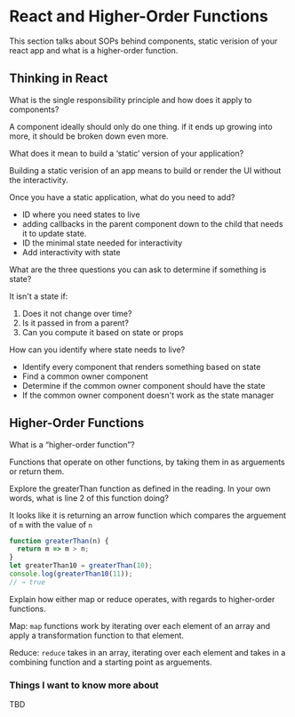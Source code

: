 # React and Higher-Order Functions

This section talks about SOPs behind components, static verision of your react app and what is a higher-order function.

## Thinking in React

What is the single responsibility principle and how does it apply to components?

A component ideally should only do one thing. if it ends up growing into more, it should be broken down even more.

What does it mean to build a ‘static’ version of your application?

Building a static verision of an app means to build or render the UI without the interactivity.

Once you have a static application, what do you need to add?

* ID where you need states to live
* adding callbacks in the parent component down to the child that needs it to update state.
* ID the minimal state needed for interactivity
* Add interactivity with state

What are the three questions you can ask to determine if something is state?

It isn't a state if:

1. Does it not change over time?
2. Is it passed in from a parent?
3. Can you compute it based on state or props 

How can you identify where state needs to live?

* Identify every component that renders something based on state
* Find a common owner component
* Determine if the common owner component should have the state
* If the common owner component doesn't work as the state manager

## Higher-Order Functions

What is a “higher-order function”?

Functions that operate on other functions, by taking them in as arguements or return them.

Explore the greaterThan function as defined in the reading. In your own words, what is line 2 of this function doing?

It looks like it is returning an arrow function which compares the arguement of `m` with the value of `n`

``` javascript
function greaterThan(n) {
  return m => m > n;
}
let greaterThan10 = greaterThan(10);
console.log(greaterThan10(11));
// → true
```

Explain how either map or reduce operates, with regards to higher-order functions.

Map:
`map` functions work by iterating over each element of an array and apply a transformation function to that element.

Reduce:
`reduce` takes in an array, iterating over each element and takes in a combining function and a starting point as arguements.

### Things I want to know more about

TBD
